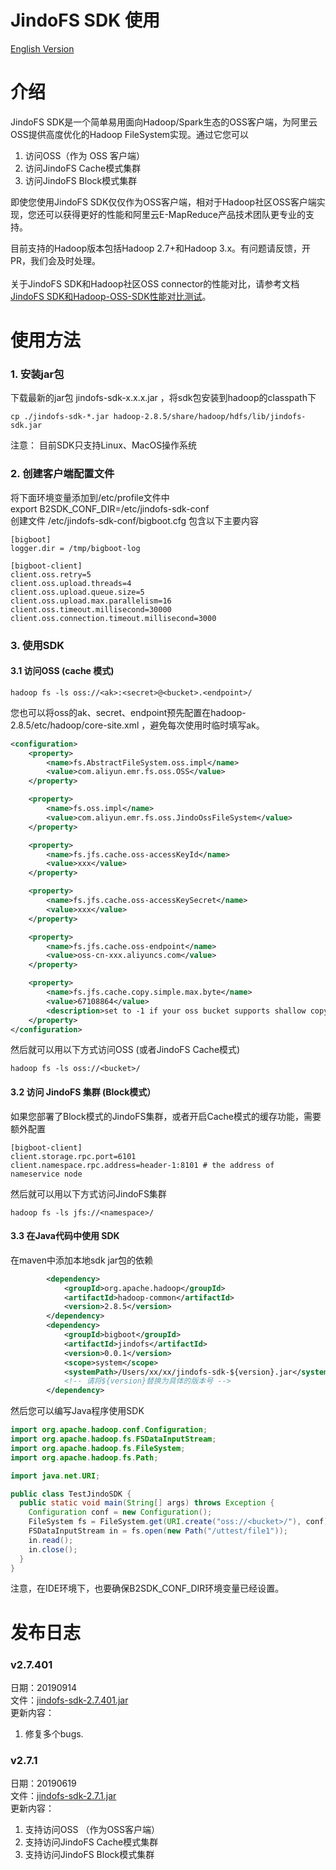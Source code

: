 # JindoFS SDK 使用
[English Version](./jindofs_sdk_how_to_en.md)

<a name="3baNh"></a>
# 介绍

JindoFS SDK是一个简单易用面向Hadoop/Spark生态的OSS客户端，为阿里云OSS提供高度优化的Hadoop FileSystem实现。通过它您可以

1. 访问OSS（作为 OSS 客户端）
1. 访问JindoFS Cache模式集群
1. 访问JindoFS Block模式集群



即使您使用JindoFS SDK仅仅作为OSS客户端，相对于Hadoop社区OSS客户端实现，您还可以获得更好的性能和阿里云E-MapReduce产品技术团队更专业的支持。

目前支持的Hadoop版本包括Hadoop 2.7+和Hadoop 3.x。有问题请反馈，开PR，我们会及时处理。<br />
<br />关于JindoFS SDK和Hadoop社区OSS connector的性能对比，请参考文档[JindoFS SDK和Hadoop-OSS-SDK性能对比测试](./jindofs_sdk_vs_hadoop_sdk.md)。<br />

<a name="CLFRq"></a>
# 使用方法

<a name="EKEBo"></a>
### 1. 安装jar包
下载最新的jar包 jindofs-sdk-x.x.x.jar ，将sdk包安装到hadoop的classpath下
```
cp ./jindofs-sdk-*.jar hadoop-2.8.5/share/hadoop/hdfs/lib/jindofs-sdk.jar
```
注意： 目前SDK只支持Linux、MacOS操作系统<br />

<a name="fewNY"></a>
### 2. 创建客户端配置文件
将下面环境变量添加到/etc/profile文件中<br />export B2SDK_CONF_DIR=/etc/jindofs-sdk-conf<br />创建文件 /etc/jindofs-sdk-conf/bigboot.cfg  包含以下主要内容
```
[bigboot]
logger.dir = /tmp/bigboot-log

[bigboot-client]
client.oss.retry=5
client.oss.upload.threads=4
client.oss.upload.queue.size=5
client.oss.upload.max.parallelism=16
client.oss.timeout.millisecond=30000
client.oss.connection.timeout.millisecond=3000
```


<a name="mZiaE"></a>
### 3. 使用SDK
<a name="exCE9"></a>
#### 3.1 访问OSS (cache 模式) 
```
hadoop fs -ls oss://<ak>:<secret>@<bucket>.<endpoint>/
```
您也可以将oss的ak、secret、endpoint预先配置在hadoop-2.8.5/etc/hadoop/core-site.xml ，避免每次使用时临时填写ak。
```xml
<configuration>
    <property>
        <name>fs.AbstractFileSystem.oss.impl</name>
        <value>com.aliyun.emr.fs.oss.OSS</value>
    </property>

    <property>
        <name>fs.oss.impl</name>
        <value>com.aliyun.emr.fs.oss.JindoOssFileSystem</value>
    </property>

    <property>
        <name>fs.jfs.cache.oss-accessKeyId</name>
        <value>xxx</value>
    </property>

    <property>
        <name>fs.jfs.cache.oss-accessKeySecret</name>
        <value>xxx</value>
    </property>

    <property>
        <name>fs.jfs.cache.oss-endpoint</name>
        <value>oss-cn-xxx.aliyuncs.com</value>
    </property>

    <property>
        <name>fs.jfs.cache.copy.simple.max.byte</name>
        <value>67108864</value>
        <description>set to -1 if your oss bucket supports shallow copy.</description>
    </property>
</configuration>
```
然后就可以用以下方式访问OSS (或者JindoFS Cache模式)
```
hadoop fs -ls oss://<bucket>/
```
<a name="23Hbj"></a>
#### 3.2 访问 JindoFS 集群 (Block模式）
如果您部署了Block模式的JindoFS集群，或者开启Cache模式的缓存功能，需要额外配置
```
[bigboot-client]
client.storage.rpc.port=6101
client.namespace.rpc.address=header-1:8101 # the address of nameservice node
```
然后就可以用以下方式访问JindoFS集群
```
hadoop fs -ls jfs://<namespace>/
```
<a name="ko0uT"></a>
#### 3.3 在Java代码中使用 SDK
在maven中添加本地sdk jar包的依赖
```xml
        <dependency>
            <groupId>org.apache.hadoop</groupId>
            <artifactId>hadoop-common</artifactId>
            <version>2.8.5</version>
        </dependency>
        <dependency>
            <groupId>bigboot</groupId>
            <artifactId>jindofs</artifactId>
            <version>0.0.1</version>
            <scope>system</scope>
            <systemPath>/Users/xx/xx/jindofs-sdk-${version}.jar</systemPath>
            <!-- 请将${version}替换为具体的版本号 -->
        </dependency>
```
然后您可以编写Java程序使用SDK
```java
import org.apache.hadoop.conf.Configuration;
import org.apache.hadoop.fs.FSDataInputStream;
import org.apache.hadoop.fs.FileSystem;
import org.apache.hadoop.fs.Path;

import java.net.URI;

public class TestJindoSDK {
  public static void main(String[] args) throws Exception {
    Configuration conf = new Configuration();
    FileSystem fs = FileSystem.get(URI.create("oss://<bucket>/"), conf);
    FSDataInputStream in = fs.open(new Path("/uttest/file1"));
    in.read();
    in.close();
  }
}
```
注意，在IDE环境下，也要确保B2SDK_CONF_DIR环境变量已经设置。

<a name="WwYXi"></a>
# 发布日志

<a name="TqRR6"></a>
### v2.7.401
日期：20190914<br />文件：[jindofs-sdk-2.7.401.jar](https://smartdata-binary.oss-cn-shanghai.aliyuncs.com/jindofs-sdk-2.7.401.jar)<br />更新内容：

1. 修复多个bugs.

<a name="TqRR6"></a>
### v2.7.1
日期：20190619<br />文件：[jindofs-sdk-2.7.1.jar](https://smartdata-binary.oss-cn-shanghai.aliyuncs.com/jindofs-sdk-2.7.1.jar)<br />更新内容：

1. 支持访问OSS （作为OSS客户端）
1. 支持访问JindoFS Cache模式集群
1. 支持访问JindoFS Block模式集群

<br />
